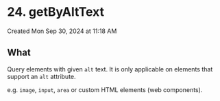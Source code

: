 # 24. getByAltText
Created Mon Sep 30, 2024 at 11:18 AM

## What
Query elements with given `alt` text.
It is only applicable on elements that support an `alt` attribute.

e.g. `image`, `input`, `area` or custom HTML elements (web components).

